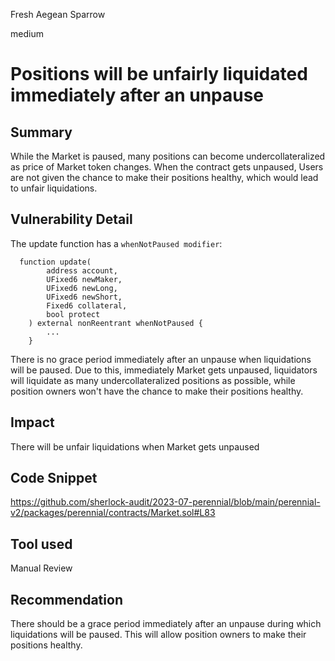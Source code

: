 Fresh Aegean Sparrow

medium

# Positions will be unfairly liquidated immediately after an unpause
## Summary
While the Market is paused, many positions can become undercollateralized as price of Market token changes.
When the contract gets unpaused, Users are not given the chance to make their positions healthy, which would lead to unfair liquidations.

## Vulnerability Detail
The update function has a `whenNotPaused modifier`:

```solidity
  function update(
        address account,
        UFixed6 newMaker,
        UFixed6 newLong,
        UFixed6 newShort,
        Fixed6 collateral,
        bool protect
    ) external nonReentrant whenNotPaused {
        ...
    }
```

There is no grace period immediately after an unpause when liquidations will be paused.
Due to this, immediately Market gets unpaused, liquidators will liquidate as many undercollateralized positions as possible, while position owners won't have the chance to make their positions healthy.

## Impact
There will be unfair liquidations when Market gets unpaused

## Code Snippet
https://github.com/sherlock-audit/2023-07-perennial/blob/main/perennial-v2/packages/perennial/contracts/Market.sol#L83

## Tool used

Manual Review

## Recommendation
There should be a grace period immediately after an unpause during which liquidations will be paused.
This will allow position owners to make their positions healthy.
